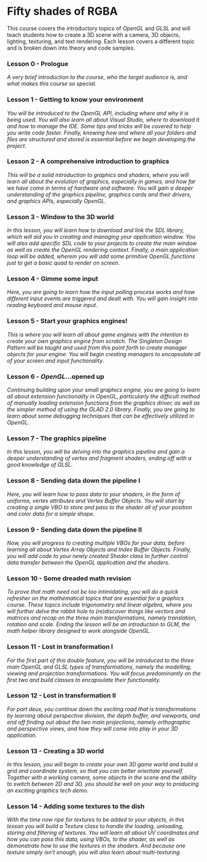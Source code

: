 # Fifty shades of RGBA
This course covers the introductory topics of _OpenGL_ and _GLSL_ and will teach students how to create a 3D scene with a camera, 3D objects, lighting, texturing, and text rendering. Each lesson covers a different topic and is broken down into theory and code samples.

### Lesson 0 - Prologue
_A very brief introduction to the course, who the target audience is, and what makes this course so special_.

### Lesson 1 - Getting to know your environment
_You will be introduced to the OpenGL API, including where and why it is being used. You will also learn all about Visual Studio, where to download it and how to manage the IDE. Some tips and tricks will be covered to help you write code faster. Finally, knowing how and where all your folders and files are structured and stored is essential before we begin developing the project_.

### Lesson 2 - A comprehensive introduction to graphics

_This will be a solid introduction to graphics and shaders, where you will learn all about the evolution of graphics, especially in games, and how far we have come in terms of hardware and software. You will gain a deeper understanding of the graphics pipeline, graphics cards and their drivers, and graphics APIs, especially OpenGL_.

### Lesson 3 - Window to the 3D world

_In this lesson, you will learn how to download and link the SDL library, which will aid you in creating and managing your application window. You will also add specific SDL code to your projects to create the main window as well as create the OpenGL rendering context. Finally, a main application loop will be added, wherein you will add some primitive OpenGL functions just to get a basic quad to render on screen_.

### Lesson 4 - Gimme some input

_Here, you are going to learn how the input polling process works and how different input events are triggered and dealt with. You will gain insight into reading keyboard and mouse input_.

### Lesson 5 - Start your graphics engines!

_This is where you will learn all about game engines with the intention to create your own graphics engine from scratch. The Singleton Design Pattern will be taught and used from this point forth to create manager objects for your engine. You will begin creating managers to encapsulate all of your screen and input functionality_.

### Lesson 6 - _OpenGL_...opened up

_Continuing building upon your small graphics engine, you are going to learn all about extension functionality in OpenGL, particularly the difficult method of manually loading extension functions from the graphics driver, as well as the simpler method of using the GLAD 2.0 library. Finally, you are going to learn about some debugging techniques that can be effectively utilized in OpenGL_. 

### Lesson 7 - The graphics pipeline

_In this lesson, you will be delving into the graphics pipeline and gain a deeper understanding of vertex and fragment shaders, ending off with a good knowledge of GLSL_.

### Lesson 8 - Sending data down the pipeline I

_Here, you will learn how to pass data to your shaders, in the form of uniforms, vertex attributes and Vertex Buffer Objects. You will start by creating a single VBO to store and pass to the shader all of your position and color data for a simple shape_. 

### Lesson 9 - Sending data down the pipeline II

_Now, you will progress to creating multiple VBOs for your data, before learning all about Vertex Array Objects and Index Buffer Objects. Finally, you will add code to your newly created Shader class to further control data transfer between the OpenGL application and the shaders_.

### Lesson 10 - Some dreaded math revision

_To prove that math need not be too intimidating, you will do a quick refresher on the mathematical topics that are essential for a graphics course. These topics include trigonometry and linear algebra, where you will further delve the rabbit hole to (re)discover things like vectors and matrices and recap on the three main transformations, namely translation, rotation and scale. Ending the lesson will be  an introduction to GLM, the math helper library designed to work alongside OpenGL._

### Lesson 11 - Lost in transformation I

_For the first part of this double feature, you will be introduced to the three main OpenGL and GLSL types of transformations, namely the modelling, viewing and projection transformations. You will focus predominantly on the first two and build classes to encapsulate their functionality._

### Lesson 12 - Lost in transformation II

_For part deux, you continue down the exciting road that is transformations by learning about perspective division, the depth buffer, and viewports, and end off finding out about the two main projections, namely orthographic and perspective views, and how they will come into play in your 3D application._ 

### Lesson 13 - Creating a 3D world

_In this lesson, you will begin to create your own 3D game world and build a grid and coordinate system, so that you can better orientate yourself. Together with a working camera, some objects in the scene and the ability to switch between 2D and 3D, you should be well on your way to producing an exciting graphics tech demo._

### Lesson 14 - Adding some textures to the dish

_With the time now ripe for textures to be added to your objects, in this lesson you will build a Texture class to handle the loading, unloading, storing and filtering of textures. You will learn all about UV coordinates and how you can pass this data, using VBOs, to the shader, as well as demonstrate how to use the textures in the shaders. 
And because one texture simply isn’t enough, you will also learn about multi-texturing._  


